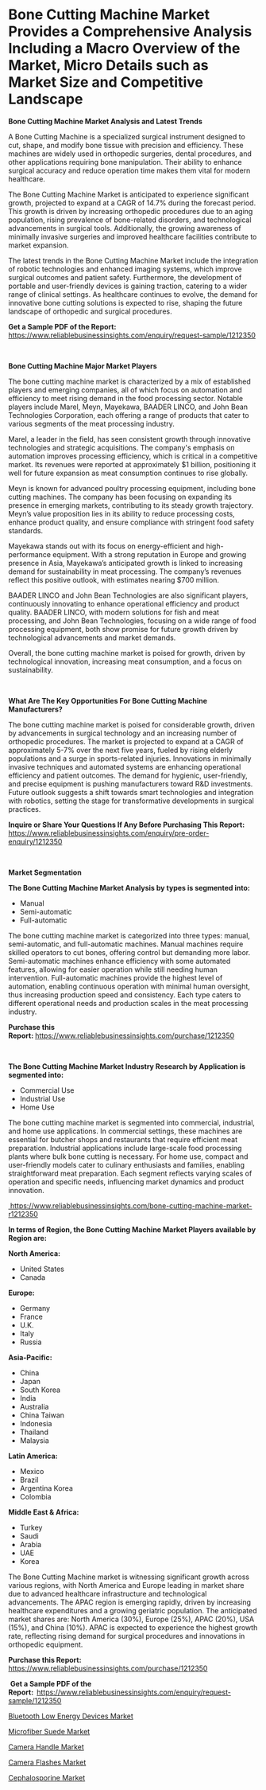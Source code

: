 <p><h1>Bone Cutting Machine Market Provides a Comprehensive Analysis Including a Macro Overview of the Market, Micro Details such as Market Size and Competitive Landscape</h1></p><p><strong>Bone Cutting Machine Market Analysis and Latest Trends</strong></p>
<p><p>A Bone Cutting Machine is a specialized surgical instrument designed to cut, shape, and modify bone tissue with precision and efficiency. These machines are widely used in orthopedic surgeries, dental procedures, and other applications requiring bone manipulation. Their ability to enhance surgical accuracy and reduce operation time makes them vital for modern healthcare.</p><p>The Bone Cutting Machine Market is anticipated to experience significant growth, projected to expand at a CAGR of 14.7% during the forecast period. This growth is driven by increasing orthopedic procedures due to an aging population, rising prevalence of bone-related disorders, and technological advancements in surgical tools. Additionally, the growing awareness of minimally invasive surgeries and improved healthcare facilities contribute to market expansion.</p><p>The latest trends in the Bone Cutting Machine Market include the integration of robotic technologies and enhanced imaging systems, which improve surgical outcomes and patient safety. Furthermore, the development of portable and user-friendly devices is gaining traction, catering to a wider range of clinical settings. As healthcare continues to evolve, the demand for innovative bone cutting solutions is expected to rise, shaping the future landscape of orthopedic and surgical procedures.</p></p>
<p><strong>Get a Sample PDF of the Report:&nbsp;</strong> <a href="https://www.reliablebusinessinsights.com/enquiry/request-sample/1212350?utm_campaign=1138&utm_medium=2&utm_source=Github&utm_content=ia&utm_term=18112024&utm_id=bone-cutting-machine">https://www.reliablebusinessinsights.com/enquiry/request-sample/1212350</a></p>
<p>&nbsp;</p>
<p><strong>Bone Cutting Machine Major Market Players</strong></p>
<p><p>The bone cutting machine market is characterized by a mix of established players and emerging companies, all of which focus on automation and efficiency to meet rising demand in the food processing sector. Notable players include Marel, Meyn, Mayekawa, BAADER LINCO, and John Bean Technologies Corporation, each offering a range of products that cater to various segments of the meat processing industry.</p><p>Marel, a leader in the field, has seen consistent growth through innovative technologies and strategic acquisitions. The company's emphasis on automation improves processing efficiency, which is critical in a competitive market. Its revenues were reported at approximately $1 billion, positioning it well for future expansion as meat consumption continues to rise globally.</p><p>Meyn is known for advanced poultry processing equipment, including bone cutting machines. The company has been focusing on expanding its presence in emerging markets, contributing to its steady growth trajectory. Meyn’s value proposition lies in its ability to reduce processing costs, enhance product quality, and ensure compliance with stringent food safety standards.</p><p>Mayekawa stands out with its focus on energy-efficient and high-performance equipment. With a strong reputation in Europe and growing presence in Asia, Mayekawa’s anticipated growth is linked to increasing demand for sustainability in meat processing. The company’s revenues reflect this positive outlook, with estimates nearing $700 million.</p><p>BAADER LINCO and John Bean Technologies are also significant players, continuously innovating to enhance operational efficiency and product quality. BAADER LINCO, with modern solutions for fish and meat processing, and John Bean Technologies, focusing on a wide range of food processing equipment, both show promise for future growth driven by technological advancements and market demands.</p><p>Overall, the bone cutting machine market is poised for growth, driven by technological innovation, increasing meat consumption, and a focus on sustainability.</p></p>
<p>&nbsp;</p>
<p><strong>What Are The Key Opportunities For Bone Cutting Machine Manufacturers?</strong></p>
<p><p>The bone cutting machine market is poised for considerable growth, driven by advancements in surgical technology and an increasing number of orthopedic procedures. The market is projected to expand at a CAGR of approximately 5-7% over the next five years, fueled by rising elderly populations and a surge in sports-related injuries. Innovations in minimally invasive techniques and automated systems are enhancing operational efficiency and patient outcomes. The demand for hygienic, user-friendly, and precise equipment is pushing manufacturers toward R&D investments. Future outlook suggests a shift towards smart technologies and integration with robotics, setting the stage for transformative developments in surgical practices.</p></p>
<p><strong>Inquire or Share Your Questions If Any Before Purchasing This Report:</strong> <a href="https://www.reliablebusinessinsights.com/enquiry/pre-order-enquiry/1212350?utm_campaign=1138&utm_medium=2&utm_source=Github&utm_content=ia&utm_term=18112024&utm_id=bone-cutting-machine">https://www.reliablebusinessinsights.com/enquiry/pre-order-enquiry/1212350</a></p>
<p>&nbsp;</p>
<p><strong>Market Segmentation</strong></p>
<p><strong>The Bone Cutting Machine Market Analysis by types is segmented into:</strong></p>
<p><ul><li>Manual</li><li>Semi-automatic</li><li>Full-automatic</li></ul></p>
<p><p>The bone cutting machine market is categorized into three types: manual, semi-automatic, and full-automatic machines. Manual machines require skilled operators to cut bones, offering control but demanding more labor. Semi-automatic machines enhance efficiency with some automated features, allowing for easier operation while still needing human intervention. Full-automatic machines provide the highest level of automation, enabling continuous operation with minimal human oversight, thus increasing production speed and consistency. Each type caters to different operational needs and production scales in the meat processing industry.</p></p>
<p><strong>Purchase this Report:&nbsp;</strong><a href="https://www.reliablebusinessinsights.com/purchase/1212350?utm_campaign=1138&utm_medium=2&utm_source=Github&utm_content=ia&utm_term=18112024&utm_id=bone-cutting-machine">https://www.reliablebusinessinsights.com/purchase/1212350</a></p>
<p>&nbsp;</p>
<p><strong>The Bone Cutting Machine Market Industry Research by Application is segmented into:</strong></p>
<p><ul><li>Commercial Use</li><li>Industrial Use</li><li>Home Use</li></ul></p>
<p><p>The bone cutting machine market is segmented into commercial, industrial, and home use applications. In commercial settings, these machines are essential for butcher shops and restaurants that require efficient meat preparation. Industrial applications include large-scale food processing plants where bulk bone cutting is necessary. For home use, compact and user-friendly models cater to culinary enthusiasts and families, enabling straightforward meat preparation. Each segment reflects varying scales of operation and specific needs, influencing market dynamics and product innovation.</p></p>
<p><a href="https://www.reliablebusinessinsights.com/bone-cutting-machine-market-r1212350?utm_campaign=1138&utm_medium=2&utm_source=Github&utm_content=ia&utm_term=18112024&utm_id=bone-cutting-machine">&nbsp;https://www.reliablebusinessinsights.com/bone-cutting-machine-market-r1212350</a></p>
<p><strong>In terms of Region, the Bone Cutting Machine Market Players available by Region are:</strong></p>
<p>
    <p> <strong> North America: </strong>
        <ul>
            <li>United States</li>
            <li>Canada</li>
        </ul>
        </p> 
    <p> <strong> Europe: </strong>
        <ul>
            <li>Germany</li>
            <li>France</li>
            <li>U.K.</li>
            <li>Italy</li>
            <li>Russia</li>
        </ul>
        </p> 
    <p> <strong> Asia-Pacific: </strong>
        <ul>
            <li>China</li>
            <li>Japan</li>
            <li>South Korea</li>
            <li>India</li>
            <li>Australia</li>
            <li>China Taiwan</li>
            <li>Indonesia</li>
            <li>Thailand</li>
            <li>Malaysia</li>
        </ul>
        </p> 
    <p> <strong> Latin America: </strong>
        <ul>
            <li>Mexico</li>
            <li>Brazil</li>
            <li>Argentina Korea</li>
            <li>Colombia</li>
        </ul>
        </p> 
    <p> <strong> Middle East & Africa: </strong>
        <ul>
            <li>Turkey</li>
            <li>Saudi</li>
            <li>Arabia</li>
            <li>UAE</li>
            <li>Korea</li>
        </ul>
    </p>
    </p>
<p><p>The Bone Cutting Machine market is witnessing significant growth across various regions, with North America and Europe leading in market share due to advanced healthcare infrastructure and technological advancements. The APAC region is emerging rapidly, driven by increasing healthcare expenditures and a growing geriatric population. The anticipated market shares are: North America (30%), Europe (25%), APAC (20%), USA (15%), and China (10%). APAC is expected to experience the highest growth rate, reflecting rising demand for surgical procedures and innovations in orthopedic equipment.</p></p>
<p><strong>Purchase this Report: </strong><a href="https://www.reliablebusinessinsights.com/purchase/1212350?utm_campaign=1138&utm_medium=2&utm_source=Github&utm_content=ia&utm_term=18112024&utm_id=bone-cutting-machine">https://www.reliablebusinessinsights.com/purchase/1212350</a></p>
<p>&nbsp;<strong>Get a Sample PDF of the Report:&nbsp;&nbsp;</strong><a href="https://www.reliablebusinessinsights.com/enquiry/request-sample/1212350?utm_campaign=1138&utm_medium=2&utm_source=Github&utm_content=ia&utm_term=18112024&utm_id=bone-cutting-machine">https://www.reliablebusinessinsights.com/enquiry/request-sample/1212350</a></p>
<p><strong></strong></p>
<p><p><a href="https://www.linkedin.com/pulse/global-bluetooth-low-energy-devices-market-opportunities-challenges2024-zrite?utm_campaign=1138&utm_medium=2&utm_source=Github&utm_content=ia&utm_term=18112024&utm_id=bone-cutting-machine">Bluetooth Low Energy Devices Market</a></p><p><a href="https://issuu.com/reportprime-2/docs/microfiber-suede-market-size-2030.p_52aa0eb1abbf8d?utm_campaign=1138&utm_medium=2&utm_source=Github&utm_content=ia&utm_term=18112024&utm_id=bone-cutting-machine">Microfiber Suede Market</a></p><p><a href="https://www.linkedin.com/pulse/analyzing-camera-handle-market-dynamics-growth-drivers-8shae?utm_campaign=1138&utm_medium=2&utm_source=Github&utm_content=ia&utm_term=18112024&utm_id=bone-cutting-machine">Camera Handle Market</a></p><p><a href="https://www.linkedin.com/pulse/future-camera-flashes-market-global-forecast-trends-2024--cwpee?utm_campaign=1138&utm_medium=2&utm_source=Github&utm_content=ia&utm_term=18112024&utm_id=bone-cutting-machine">Camera Flashes Market</a></p><p><a href="https://issuu.com/reportprime-2/docs/cephalosporine-market-size-2030.ppt_f66906526405ac?utm_campaign=1138&utm_medium=2&utm_source=Github&utm_content=ia&utm_term=18112024&utm_id=bone-cutting-machine">Cephalosporine Market</a></p></p>